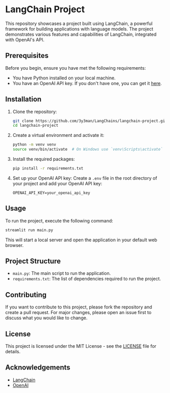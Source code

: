# LangChain Project

This repository showcases a project built using LangChain, a powerful framework for building applications with language models. The project demonstrates various features and capabilities of LangChain, integrated with OpenAI's API.

## Prerequisites

Before you begin, ensure you have met the following requirements:

- You have Python installed on your local machine.
- You have an OpenAI API key. If you don't have one, you can get it [here](https://platform.openai.com/signup).

## Installation

1. Clone the repository:
    ```bash
    git clone https://github.com/3y3man/LangChains/langchain-project.git
    cd langchain-project
    ```

2. Create a virtual environment and activate it:
    ```bash
    python -m venv venv
    source venv/bin/activate  # On Windows use `venv\Scripts\activate`
    ```

3. Install the required packages:
    ```bash
    pip install -r requirements.txt
    ```

4. Set up your OpenAI API key:
    Create a `.env` file in the root directory of your project and add your OpenAI API key:
    ```env
    OPENAI_API_KEY=your_openai_api_key
    ```

## Usage

To run the project, execute the following command:
```bash
streamlit run main.py
```

This will start a local server and open the application in your default web browser.

## Project Structure

- `main.py`: The main script to run the application.
- `requirements.txt`: The list of dependencies required to run the project.

## Contributing

If you want to contribute to this project, please fork the repository and create a pull request. For major changes, please open an issue first to discuss what you would like to change.

## License

This project is licensed under the MIT License - see the [LICENSE](LICENSE) file for details.

## Acknowledgements

- [LangChain](https://github.com/langchain-ai/langchain)
- [OpenAI](https://openai.com)


